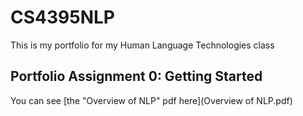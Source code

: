 # CS4395NLP
This is my portfolio for my Human Language Technologies class

## Portfolio Assignment 0: Getting Started

You can see [the "Overview of NLP" pdf here](Overview of NLP.pdf)
